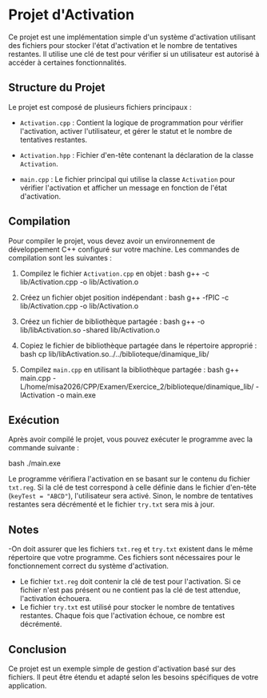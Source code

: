 # Projet d'Activation

Ce projet est une implémentation simple d'un système d'activation utilisant des fichiers pour stocker l'état d'activation et le nombre de tentatives restantes. Il utilise une clé de test pour vérifier si un utilisateur est autorisé à accéder à certaines fonctionnalités.

## Structure du Projet

Le projet est composé de plusieurs fichiers principaux :
- `Activation.cpp` : Contient la logique de programmation pour vérifier l'activation, activer l'utilisateur, et gérer le statut et le nombre de tentatives restantes.

- `Activation.hpp` : Fichier d'en-tête contenant la déclaration de la classe `Activation`.

- `main.cpp` : Le fichier principal qui utilise la classe `Activation` pour vérifier l'activation et afficher un message en fonction de l'état d'activation.

## Compilation

Pour compiler le projet, vous devez avoir un environnement de développement C++ configuré sur votre machine. Les commandes de compilation sont les suivantes :

1. Compilez le fichier `Activation.cpp` en objet :
bash g++ -c lib/Activation.cpp -o lib/Activation.o

2. Créez un fichier objet position indépendant :
bash g++ -fPIC -c lib/Activation.cpp -o lib/Activation.o

3. Créez un fichier de bibliothèque partagée :
bash g++ -o lib/libActivation.so -shared lib/Activation.o

4. Copiez le fichier de bibliothèque partagée dans le répertoire approprié :
bash cp lib/libActivation.so../../biblioteque/dinamique_lib/

5. Compilez `main.cpp` en utilisant la bibliothèque partagée :
bash g++ main.cpp -L/home/misa2026/CPP/Examen/Exercice_2/biblioteque/dinamique_lib/ -lActivation -o main.exe


## Exécution

Après avoir compilé le projet, vous pouvez exécuter le programme avec la commande suivante :

bash ./main.exe


Le programme vérifiera l'activation en se basant sur le contenu du fichier `txt.reg`. Si la clé de test correspond à celle définie dans le fichier d'en-tête (`keyTest = "ABCD"`), l'utilisateur sera activé. Sinon, le nombre de tentatives restantes sera décrémenté et le fichier `try.txt` sera mis à jour.

## Notes

-On doit assurer que les fichiers `txt.reg` et `try.txt` existent dans le même répertoire que votre programme. Ces fichiers sont nécessaires pour le fonctionnement correct du système d'activation.
- Le fichier `txt.reg` doit contenir la clé de test pour l'activation. Si ce fichier n'est pas présent ou ne contient pas la clé de test attendue, l'activation échouera.
- Le fichier `try.txt` est utilisé pour stocker le nombre de tentatives restantes. Chaque fois que l'activation échoue, ce nombre est décrémenté.

## Conclusion

Ce projet est un exemple simple de gestion d'activation basé sur des fichiers. Il peut être étendu et adapté selon les besoins spécifiques de votre application.

